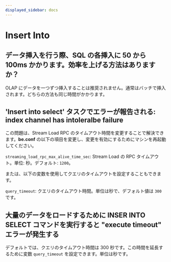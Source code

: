 ```yaml
---
displayed_sidebar: docs
---
```


# Insert Into

## データ挿入を行う際、SQL の各挿入に 50 から 100ms かかります。効率を上げる方法はありますか？

OLAP にデータを一つずつ挿入することは推奨されません。通常はバッチで挿入されます。どちらの方法も同じ時間がかかります。

## 'Insert into select' タスクでエラーが報告される: index channel has intoleralbe failure

この問題は、Stream Load RPC のタイムアウト時間を変更することで解決できます。**be.conf** の以下の項目を変更し、変更を有効にするためにマシンを再起動してください。

`streaming_load_rpc_max_alive_time_sec`: Stream Load の RPC タイムアウト。単位: 秒。デフォルト: `1200`。

または、以下の変数を使用してクエリのタイムアウトを設定することもできます。

`query_timeout`: クエリのタイムアウト時間。単位は秒で、デフォルト値は `300` です。

## 大量のデータをロードするために INSER INTO SELECT コマンドを実行すると "execute timeout" エラーが発生する

デフォルトでは、クエリのタイムアウト時間は 300 秒です。この時間を延長するために変数 `query_timeout` を設定できます。単位は秒です。